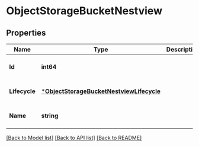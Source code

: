 # ObjectStorageBucketNestview

## Properties
Name | Type | Description | Notes
------------ | ------------- | ------------- | -------------
**Id** | **int64** |  | [optional] [default to null]
**Lifecycle** | [***ObjectStorageBucketNestviewLifecycle**](ObjectStorageBucket_Nestview_lifecycle.md) |  | [optional] [default to null]
**Name** | **string** |  | [optional] [default to null]

[[Back to Model list]](../README.md#documentation-for-models) [[Back to API list]](../README.md#documentation-for-api-endpoints) [[Back to README]](../README.md)


